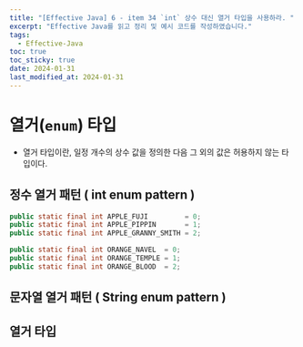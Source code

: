 ```yaml
---
title: "[Effective Java] 6 - item 34 `int` 상수 대신 열거 타입을 사용하라. "
excerpt: "Effective Java를 읽고 정리 및 예시 코드를 작성하였습니다."
tags:
  - Effective-Java
toc: true
toc_sticky: true
date: 2024-01-31
last_modified_at: 2024-01-31
---
```


# 열거(`enum`) 타입

- 열거 타입이란, 일정 개수의 상수 값을 정의한 다음 그 외의 값은 허용하지 않는 타입이다.

## 정수 열거 패턴 ( int enum pattern )

```java
public static final int APPLE_FUJI         = 0;
public static final int APPLE_PIPPIN       = 1;
public static final int APPLE_GRANNY_SMITH = 2;

public static final int ORANGE_NAVEL  = 0;
public static final int ORANGE_TEMPLE = 1;
public static final int ORANGE_BLOOD  = 2;
```

## 문자열 열거 패턴 ( String enum pattern )

## 열거 타입